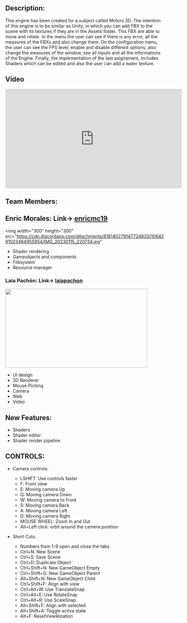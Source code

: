 ## Description:

This engine has been created for a subject called Motors 3D. The intention of this engine is to be similar as Unity, 
in which you can add FBX to the scene with its textures if they are in the Assets folder. This FBX are able to move 
and rotate. In the menu the user can see if there is any error, all the measures of the FBXs and also change them.
On the configuration menu, the user can see the FPS level, enable and disable different options, also change the 
measures of the window, see all inputs and all the informations of the Engine. Finally, the implementation of the 
last asignament, includes Shaders which can be edited and also the user can add a water texture.


## Video
<iframe width="560" height="315" src="https://www.youtube.com/embed/Dvk0dPB8yBs" title="YouTube video player" frameborder="0" allow="accelerometer; autoplay; clipboard-write; encrypted-media; gyroscope; picture-in-picture; web-share" allowfullscreen></iframe>

## Team Members:

## Enric Morales: Link-> [enricmc19](https://github.com/enricmc19) 


<img width="300" height="300" src="https://cdn.discordapp.com/attachments/818140279147724820/1064291023464955954/IMG_20230115_220734.jpg" 
     
- Shader rendering
- Gameobjects and components
- Filesystem  
- Resource manager

### Laia Pachón: Link-> [laiapachon](https://github.com/laiapachon) 


<img width="450" height="250" src="https://cdn.discordapp.com/attachments/818140279147724820/1064291008352895070/IMG_20230115_221059.jpg">

- UI design
- 3D Renderer
- Mouse Picking
- Camera
- Web
- Video


## New Features:

- Shaders
- Shader editor
- Shader render pipeline


## CONTROLS:

- Camera controls:
	- LSHIFT: Use controls faster
	- F: Front view
	- E: Moving camera Up
	- Q: Moving camera Down
	- W: Moving camera to Front
	- S: Moving camera Back
	- A: Moving camera Left
	- D: Moving camera Right
	- MOUSE WHEEL: Zoom In and Out
	- Alt+Left click: orbit around the camera position
	
	
- Short Cuts:
  - Numbers from 1-9 open and close the tabs
  - Ctrl+N: New Scene
  - Ctrl+S: Save Scene
  - Ctrl+D: Duplicate Object
  - Ctrl+Shift+N: New GameObject Empty
  - Ctrl+Shift+G: New GameObject Parent
  - Alt+Shift+N: New GameObject Child
  - Ctrl+Shift+F: Align with view
  - Ctrl+Alt+W: Use TranslateSnap
  - Ctrl+Alt+E: Use RotateSnap
  - Ctrl+Alt+R: Use ScaleSnap
  - Alt+Shift+F: Align with selected
  - Alt+Shift+A: Toggle active state
  - Alt+F: ResetViewRotation

